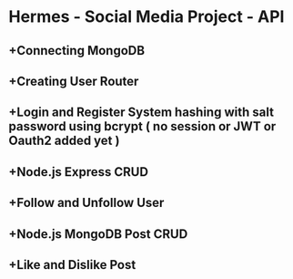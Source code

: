 # Hermes - Social Media Project - API

## +Connecting MongoDB

## +Creating User Router

## +Login and Register System hashing with salt password using bcrypt ( no session or JWT or Oauth2 added yet )

## +Node.js Express CRUD

## +Follow and Unfollow User

## +Node.js MongoDB Post CRUD

## +Like and Dislike Post
